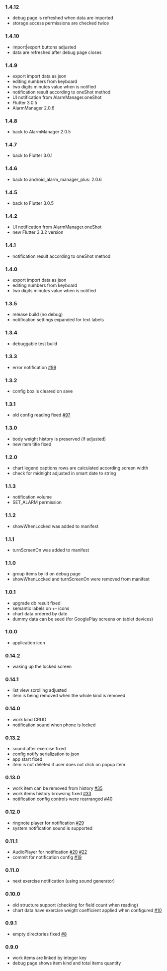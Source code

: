 ### 1.4.12
- debug page is refreshed when data are imported
- storage access permissions are checked twice 

### 1.4.10
- import|export buttons adjusted
- data are refreshed after debug page closes

### 1.4.9
- export import data as json
- editing numbers from keyboard
- two digits minutes value when is notified 
- notification result according to oneShot method
- UI notification from AlarmManager.oneShot
- Flutter 3.0.5
- AlarmManager 2.0.6

### 1.4.8
- back to AlarmManager 2.0.5

### 1.4.7
- back to Flutter 3.0.1

### 1.4.6
- back to android_alarm_manager_plus: 2.0.6

### 1.4.5 
- back to Flutter 3.0.5

### 1.4.2
- UI notification from AlarmManager.oneShot
- new Flutter 3.3.2 version

### 1.4.1
- notification result according to oneShot method

### 1.4.0
- export import data as json
- editing numbers from keyboard
- two digits minutes value when is notified 

### 1.3.5
- release build (no debug)
- notification settings expanded for text labels

### 1.3.4
- debuggable test build

### 1.3.3
- error notification
  [#99](https://github.com/oleksabor/work-tracker/issues/99) 

### 1.3.2
- config box is cleared on save

### 1.3.1
- old config reading fixed 
  [#97](https://github.com/oleksabor/work-tracker/issues/97) 

### 1.3.0
- body weight history is preserved (if adjusted)
- new item title fixed

### 1.2.0
- chart legend captions rows are calculated according screen width
- check for midnight adjusted in smart date to string

### 1.1.3
- notification volume 
- SET_ALARM permission

### 1.1.2
- showWhenLocked was added to manifest

### 1.1.1
- turnScreenOn was added to manifest

### 1.1.0
- group items by id on debug page
- showWhenLocked and turnScreenOn were removed from manifest

### 1.0.1
- upgrade db result fixed
- semantic labels on +- icons
- chart data ordered by date
- dummy data can be seed (for GooglePlay screens on tablet devices)

### 1.0.0
- application icon

### 0.14.2
- waking up the locked screen

### 0.14.1
- list view scrolling adjusted
- item is being removed when the whole kind is removed

### 0.14.0
- work kind CRUD
- notification sound when phone is locked

### 0.13.2
- sound after exercise fixed
- config notify serialization to json
- app start fixed
- item is not deleted if user does not click on popup item

### 0.13.0
- work item can be removed from history 
  [#35](https://github.com/oleksabor/work-tracker/issues/35)
- work items history browsing fixed
  [#33](https://github.com/oleksabor/work-tracker/issues/33)
- notification config controls were rearranged
  [#40](https://github.com/oleksabor/work-tracker/issues/40)

### 0.12.0
- ringnote player for notification
  [#29](https://github.com/oleksabor/work-tracker/issues/29)
- system notification sound is supported

### 0.11.1
- AudioPlayer for notification 
  [#20](https://github.com/oleksabor/work-tracker/issues/20) 
  [#22](https://github.com/oleksabor/work-tracker/issues/22)
- commit for notification config 
  [#19](https://github.com/oleksabor/work-tracker/issues/19)

### 0.11.0
- next exercise notification (using sound generator)

### 0.10.0
- old structure support (checking for field count when reading)
- chart data have exercise weight coefficient applied when configured [#10](https://github.com/oleksabor/work-tracker/issues/10)

### 0.9.1
- empty directories fixed [#8](https://github.com/oleksabor/work-tracker/issues/8)

### 0.9.0
- work items are linked by integer key
- debug page shows item kind and total items quantity

